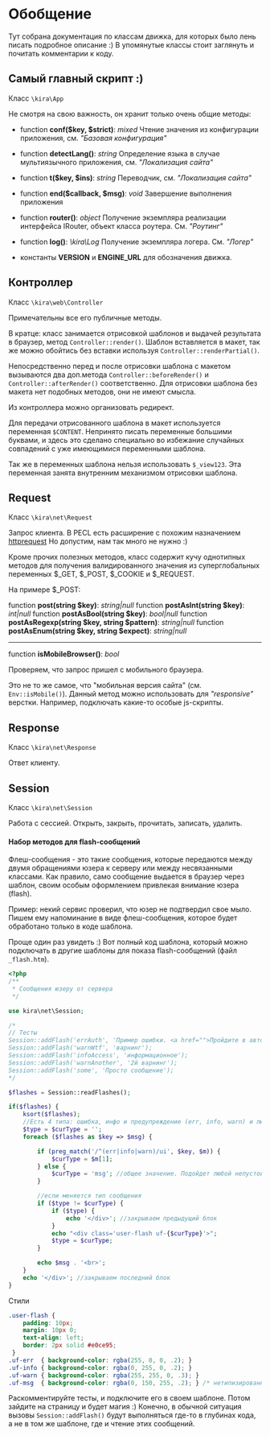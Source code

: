 # Обобщение

Тут собрана документация по классам движка, для которых было лень писать подробное описание :) В упомянутые классы стоит заглянуть и почитать комментарии к коду.

## Самый главный скрипт :)

Класс `\kira\App`

Не смотря на свою важность, он хранит только очень общие методы:

- function __conf($key, $strict)__: _mixed_
Чтение значения из конфигурации приложения, см. *"Базовая конфигурация"*

- function __detectLang()__: _string_
Определение языка в случае мультиязычного приложения,  см. *"Локализация сайта"*

- function __t($key, $ins)__: _string_
Переводчик,  см. *"Локализация сайта"*

- function __end($callback, $msg)__: _void_
Завершение выполнения приложения

- function __router()__: _object_
Получение экземпляра реализации интерфейса IRouter, объект класса роутера. См. *"Роутинг"*

- function __log()__: _\kira\Log_
Получение экземпляра логера. См. *"Логер"*

- константы **VERSION** и **ENGINE_URL** для обозначения движка.

## Контроллер

Класс `\kira\web\Controller`

Примечательны все его публичные методы.

В кратце: класс занимается отрисовкой шаблонов и выдачей результата в браузер, метод `Controller::render()`. Шаблон вставляется в макет, так же можно обойтись без вставки используя `Controller::renderPartial()`.

Непосредственно перед и после отрисовки шаблона с макетом вызываются два доп.метода `Controller::beforeRender()` и `Controller::afterRender()` соответственно. Для отрисовки шаблона без макета нет подобных методов, они не имеют смысла.

Из контроллера можно организовать редирект.

Для передачи отрисованного шаблона в макет используется переменная `$CONTENT`. Непринято писать переменные большими буквами, и здесь это сделано специально во избежание случайных совпадений с уже имеющимися переменными шаблона.

Так же в переменных шаблона нельзя использовать `$_view123`. Эта переменная занята внутренним механизмом отрисовки шаблона.

## Request

Класс `\kira\net\Request`

Запрос клиента. В PECL есть расширение с похожим назначением [httprequest](http://php.net/manual/en/class.httprequest.php) Но допустим, нам так много не нужно :)

Кроме прочих полезных методов, класс содержит кучу однотипных методов для получения валидированного значения из суперглобальных переменных $_GET, $_POST, $_COOKIE и $_REQUEST.

На примере $_POST:

function __post(string $key)__: _string|null_
function __postAsInt(string $key)__: _int|null_
function __postAsBool(string $key)__: _bool|null_
function __postAsRegexp(string $key, string $pattern)__: _string|null_
function __postAsEnum(string $key, string $expect)__: _string|null_

---

function __isMobileBrowser()__: _bool_

Проверяем, что запрос пришел с мобильного браузера.

Это не то же самое, что "мобильная версия сайта" (см. `Env::isMobile()`). Данный метод можно использовать для *"responsive"* верстки. Например, подключать какие-то особые js-скрипты.

## Response

Класс `\kira\net\Response`

Ответ клиенту.

## Session

Класс `\kira\net\Session`

Работа с сессией. Открыть, закрыть, прочитать, записать, удалить.

#### Набор методов для flash-сообщений

Флеш-сообщения - это такие сообщения, которые передаются между двумя обращениями юзера к серверу или между несвязанными классами. Как правило, само сообщение выдается в браузер через шаблон, своим особым оформлением привлекая внимание юзера (flash).

Пример: некий сервис проверил, что юзер не подтвердил свое мыло. Пишем ему напоминание в виде флеш-сообщения, которое будет обработано только в коде шаблона.

Проще один раз увидеть :) Вот полный код шаблона, который можно подключать в другие шаблоны для показа flash-сообщений (файл `_flash.htm`).

```PHP
<?php
/**
 * Сообщения юзеру от сервера
 */

use kira\net\Session;

/*
// Тесты
Session::addFlash('errAuth', 'Пример ошибки. <a href="">Пройдите в авторизацию</a>');
Session::addFlash('warnWtf', 'варнинг');
Session::addFlash('infoAccess', 'информационное');
Session::addFlash('warnAnother', '2й варнинг');
Session::addFlash('some', 'Просто сообщение');
*/

$flashes = Session::readFlashes();

if($flashes) {
    ksort($flashes);
    //Есть 4 типа: ошибка, инфо и предупреждение (err, info, warn) и любое другое значение.
    $type = $curType = '';
    foreach ($flashes as $key => $msg) {

        if (preg_match('/^(err|info|warn)/ui', $key, $m)) {
            $curType = $m[1];
        } else {
            $curType = 'msg'; //общее значение. Подойдет любой непустой текст.
        }

        //если меняется тип сообщения
        if ($type != $curType) {
            if ($type) {
                echo '</div>'; //закрываем предыдущий блок
            }
            echo "<div class='user-flash uf-{$curType}'>";
            $type = $curType;
        }

        echo $msg . '<br>';
    }
    echo '</div>'; //закрываем последний блок
}
```

Стили

```CSS
.user-flash {
    padding: 10px;
    margin: 10px 0;
    text-align: left;
    border: 2px solid #e0ce95;
 }
.uf-err  { background-color: rgba(255, 0, 0, .2); }
.uf-info { background-color: rgba(0, 255, 0, .2); }
.uf-warn { background-color: rgba(255, 255, 0, .3); }
.uf-msg  { background-color: rgba(0, 150, 255, .2); } /* нетипизированное сообщение */

```

Раскомментируйте тесты, и подключите его в своем шаблоне. Потом зайдите на страницу и будет магия :) Конечно, в обычной ситуация вызовы `Session::addFlash()` будут выполняться где-то в глубинах кода, а не в том же шаблоне, где и чтение этих сообщений.
